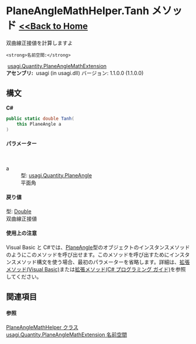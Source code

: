 # PlaneAngleMathHelper.Tanh メソッド <small>[<<Back to Home](https://github.com/usagi/usagi.cs/blob/master/Help/Home.md)</small> 

双曲線正接値を計算しますよ


    <strong>名前空間:</strong>
&nbsp;<a href="N_usagi_Quantity_PlaneAngleMathExtension.md">usagi.Quantity.PlaneAngleMathExtension</a><br /><strong>アセンブリ:</strong>
&nbsp;usagi (in usagi.dll) バージョン: 1.1.0.0 (1.1.0.0)

## 構文

**C#**<br />
``` C#
public static double Tanh(
	this PlaneAngle a
)
```


#### パラメーター
&nbsp;<dl><dt>a</dt><dd>型: <a href="T_usagi_Quantity_PlaneAngle.md">usagi.Quantity.PlaneAngle</a><br />平面角</dd></dl>

#### 戻り値
型: <a href="http://msdn2.microsoft.com/ja-jp/library/643eft0t" target="_blank">Double</a><br />双曲線正接値

#### 使用上の注意
Visual Basic と C#では、<a href="T_usagi_Quantity_PlaneAngle.md">PlaneAngle</a>型のオブジェクトのインスタンスメソッドのようにこのメソッドを呼び出せます。このメソッドを呼び出すためにインスタンスメソッド構文を使う場合、最初のパラメーターを省略します。詳細は、<a href="http://msdn.microsoft.com/ja-jp/library/bb384936.aspx" target="_blank">拡張メソッド(Visual Basic)</a>または<a href="http://msdn.microsoft.com/ja-jp/library/bb383977.aspx" target="_blank">拡張メソッド(C# プログラミング ガイド)</a>を参照してください。

## 関連項目


#### 参照
<a href="T_usagi_Quantity_PlaneAngleMathExtension_PlaneAngleMathHelper.md">PlaneAngleMathHelper クラス</a><br /><a href="N_usagi_Quantity_PlaneAngleMathExtension.md">usagi.Quantity.PlaneAngleMathExtension 名前空間</a><br />
